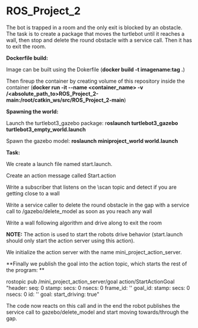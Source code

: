 # ROS_Project_2

The bot is trapped in a room and the only exit is blocked by an obstacle. The task is to create a package that moves the turtlebot until it reaches a wall, then stop and delete the round obstacle with a service call. Then it has to exit the room.

**Dockerfile build:**

Image can be built using the Dokerfile (**docker build -t imagename:tag .**)

Then fireup the container by creating volume of this repository inside the container (**docker run -it --name <container_name> -v /<absolute_path_to>ROS_Project_2-main:/root/catkin_ws/src/ROS_Project_2-main**)

**Spawning the world:**

Launch the turtlebot3_gazebo package: r**oslaunch turtlebot3_gazebo turtlebot3_empty_world.launch**

Spawn the gazebo model: **roslaunch miniproject_world world.launch**

**Task:**


 We create a launch file named start.launch. 

 Create an action message called Start.action

 Write a subscriber that listens on the \scan topic and detect if you are getting close to a wall

 Write a service caller to delete the round obstacle in the gap with a service call to /gazebo/delete_model as soon as you reach any wall

 Write a wall following algorithm and drive along to exit the room
 
 **NOTE:** The action is used to start the robots drive behavior (start.launch should only start the action server using this action).
 
 We initialize the action server with the name mini_project_action_server.
 
 **Finally we publish the goal into the action topic, which starts the rest of the program:
 **
 
rostopic pub /mini_project_action_server/goal action/StartActionGoal "header:
seq: 0
stamp:
secs: 0
nsecs: 0
frame_id: ''
goal_id:
stamp:
secs: 0
nsecs: 0
id: ''
goal:
start_driving: true"

The code now reacts on this call and in the end the robot publishes the service call to   gazebo/delete_model and start moving towards/through the gap.


 
 
